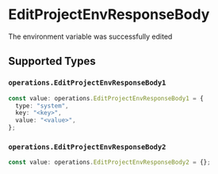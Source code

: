 # EditProjectEnvResponseBody

The environment variable was successfully edited


## Supported Types

### `operations.EditProjectEnvResponseBody1`

```typescript
const value: operations.EditProjectEnvResponseBody1 = {
  type: "system",
  key: "<key>",
  value: "<value>",
};
```

### `operations.EditProjectEnvResponseBody2`

```typescript
const value: operations.EditProjectEnvResponseBody2 = {};
```

